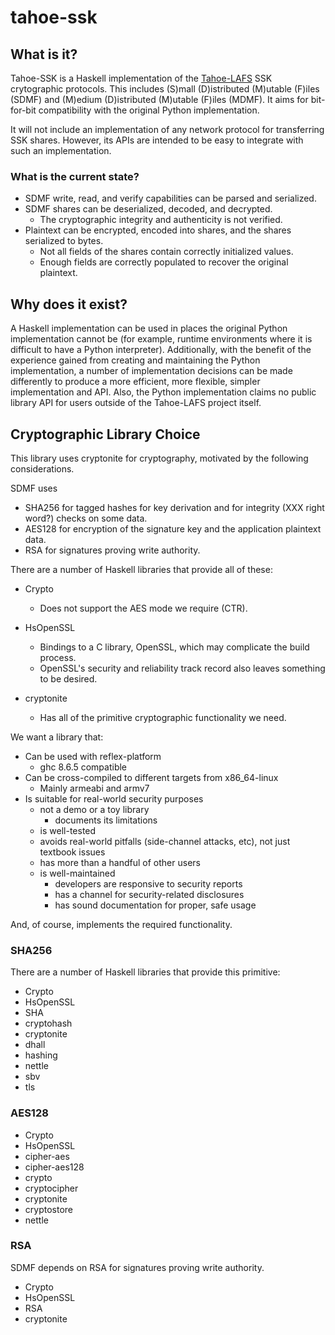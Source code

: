 # tahoe-ssk

## What is it?

Tahoe-SSK is a Haskell implementation of the [Tahoe-LAFS](https://tahoe-lafs.org/) SSK crytographic protocols.
This includes (S)mall (D)istributed (M)utable (F)iles (SDMF) and (M)edium (D)istributed (M)utable (F)iles (MDMF).
It aims for bit-for-bit compatibility with the original Python implementation.

It will not include an implementation of any network protocol for transferring SSK shares.
However, its APIs are intended to be easy to integrate with such an implementation.

### What is the current state?

* SDMF write, read, and verify capabilities can be parsed and serialized.
* SDMF shares can be deserialized, decoded, and decrypted.
  * The cryptographic integrity and authenticity is not verified.
* Plaintext can be encrypted, encoded into shares, and the shares serialized to bytes.
  * Not all fields of the shares contain correctly initialized values.
  * Enough fields are correctly populated to recover the original plaintext.

## Why does it exist?

A Haskell implementation can be used in places the original Python implementation cannot be
(for example, runtime environments where it is difficult to have a Python interpreter).
Additionally,
with the benefit of the experience gained from creating and maintaining the Python implementation,
a number of implementation decisions can be made differently to produce a more efficient, more flexible, simpler implementation and API.
Also,
the Python implementation claims no public library API for users outside of the Tahoe-LAFS project itself.

## Cryptographic Library Choice

This library uses cryptonite for cryptography,
motivated by the following considerations.

SDMF uses
* SHA256 for tagged hashes for key derivation and for integrity (XXX right word?) checks on some data.
* AES128 for encryption of the signature key and the application plaintext data.
* RSA for signatures proving write authority.

There are a number of Haskell libraries that provide all of these:

* Crypto
  * Does not support the AES mode we require (CTR).

* HsOpenSSL
  * Bindings to a C library, OpenSSL, which may complicate the build process.
  * OpenSSL's security and reliability track record also leaves something to be desired.

* cryptonite
  * Has all of the primitive cryptographic functionality we need.

We want a library that:

* Can be used with reflex-platform
  * ghc 8.6.5 compatible
* Can be cross-compiled to different targets from x86_64-linux
  * Mainly armeabi and armv7
* Is suitable for real-world security purposes
  * not a demo or a toy library
    * documents its limitations
  * is well-tested
  * avoids real-world pitfalls (side-channel attacks, etc), not just textbook issues
  * has more than a handful of other users
  * is well-maintained
    * developers are responsive to security reports
    * has a channel for security-related disclosures
	* has sound documentation for proper, safe usage

And,
of course,
implements the required functionality.

### SHA256

There are a number of Haskell libraries that provide this primitive:

* Crypto
* HsOpenSSL
* SHA
* cryptohash
* cryptonite
* dhall
* hashing
* nettle
* sbv
* tls

### AES128

* Crypto
* HsOpenSSL
* cipher-aes
* cipher-aes128
* crypto
* cryptocipher
* cryptonite
* cryptostore
* nettle

### RSA

SDMF depends on RSA for signatures proving write authority.

* Crypto
* HsOpenSSL
* RSA
* cryptonite

